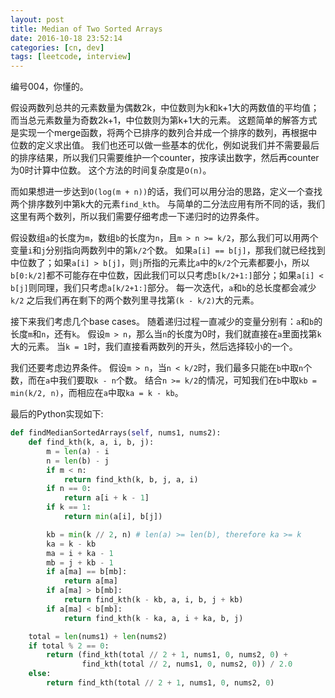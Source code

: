 ```yaml
---
layout: post
title: Median of Two Sorted Arrays
date: 2016-10-18 23:52:14
categories: [cn, dev]
tags: [leetcode, interview]
---
```


编号004，你懂的。

假设两数列总共的元素数量为偶数2k，中位数则为k和k+1大的两数值的平均值；而当总元素数量为奇数2k+1，中位数则为第k+1大的元素。
这题简单的解答方式是实现一个merge函数，将两个已排序的数列合并成一个排序的数列，再根据中位数的定义求出值。
我们也还可以做一些基本的优化，例如说我们并不需要最后的排序结果，所以我们只需要维护一个counter，按序读出数字，然后再counter为0时计算中位数。
这个方法的时间复杂度是`O(n)`。

而如果想进一步达到`O(log(m + n))`的话，我们可以用分治的思路，定义一个查找两个排序数列中第k大的元素`find_kth`。
与简单的二分法应用有所不同的话，我们这里有两个数列，所以我们需要仔细考虑一下递归时的边界条件。

假设数组`a`的长度为`m`，数组`b`的长度为`n`，且`m > n >= k/2`，那么我们可以用两个变量`i`和`j`分别指向两数列中的第`k/2`个数。
如果`a[i] == b[j]`，那我们就已经找到中位数了；如果`a[i] > b[j]`，则`j`所指的元素比`a`中的`k/2`个元素都要小，所以`b[0:k/2]`都不可能存在中位数，因此我们可以只考虑`b[k/2+1:]`部分；如果`a[i] < b[j]`则同理，我们只考虑`a[k/2+1:]`部分。
每一次迭代，`a`和`b`的总长度都会减少`k/2`
之后我们再在剩下的两个数列里寻找第`(k - k/2)`大的元素。

接下来我们考虑几个base cases。
随着递归过程一直减少的变量分别有：`a`和`b`的长度`m`和`n`，还有`k`。
假设`m > n`，那么当`n`的长度为0时，我们就直接在`a`里面找第`k`大的元素。
当`k = 1`时，我们直接看两数列的开头，然后选择较小的一个。

我们还要考虑边界条件。
假设`m > n`，当`n < k/2`时，我们最多只能在`b`中取`n`个数，而在`a`中我们要取`k - n`个数。
结合`n >= k/2`的情况，可知我们在`b`中取`kb = min(k/2, n)`，而相应在`a`中取`ka = k - kb`。

最后的Python实现如下:

```python
def findMedianSortedArrays(self, nums1, nums2):
    def find_kth(k, a, i, b, j):
        m = len(a) - i
        n = len(b) - j
        if m < n:
            return find_kth(k, b, j, a, i)
        if n == 0:
            return a[i + k - 1]
        if k == 1:
            return min(a[i], b[j])

        kb = min(k // 2, n) # len(a) >= len(b), therefore ka >= k
        ka = k - kb
        ma = i + ka - 1
        mb = j + kb - 1
        if a[ma] == b[mb]:
            return a[ma]
        if a[ma] > b[mb]:
            return find_kth(k - kb, a, i, b, j + kb)
        if a[ma] < b[mb]:
            return find_kth(k - ka, a, i + ka, b, j)

    total = len(nums1) + len(nums2)
    if total % 2 == 0:
        return (find_kth(total // 2 + 1, nums1, 0, nums2, 0) +
                find_kth(total // 2, nums1, 0, nums2, 0)) / 2.0
    else:
        return find_kth(total // 2 + 1, nums1, 0, nums2, 0)
```

